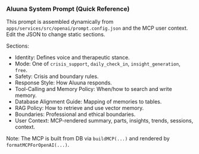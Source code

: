 ### Aluuna System Prompt (Quick Reference)

This prompt is assembled dynamically from `apps/services/src/openai/prompt.config.json` and the MCP user context. Edit the JSON to change static sections.

Sections:
- Identity: Defines voice and therapeutic stance.
- Mode: One of `crisis_support`, `daily_check_in`, `insight_generation`, `free`.
- Safety: Crisis and boundary rules.
- Response Style: How Aluuna responds.
- Tool-Calling and Memory Policy: When/how to search and write memory.
- Database Alignment Guide: Mapping of memories to tables.
- RAG Policy: How to retrieve and use vector memory.
- Boundaries: Professional and ethical boundaries.
- User Context: MCP-rendered summary, parts, insights, trends, sessions, context.

Note: The MCP is built from DB via `buildMCP(...)` and rendered by `formatMCPForOpenAI(...)`.


